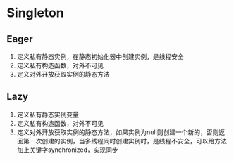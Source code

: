# Singleton
## Eager
1. 定义私有静态实例，在静态初始化器中创建实例，是线程安全
2. 定义私有构造函数，对外不可见
3. 定义对外开放获取实例的静态方法

## Lazy
1. 定义私有静态实例变量
2. 定义私有构造函数，对外不可见
3. 定义对外开放获取实例的静态方法，如果实例为null则创建一个新的，否则返回第一次创建的实例，当多线程同时创建实例时，是线程不安全，可以给方法加上关键字synchronized，实现同步